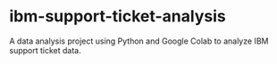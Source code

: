 # ibm-support-ticket-analysis
 A data analysis project using Python and Google Colab to analyze IBM support ticket data.
